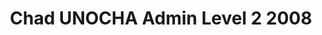 ---
title: Chad UNOCHA Admin Level 2 2008
categories: 
    - data
geography: chad
partner: unocha
cat: logistics
year: 2008
layer: ocha-cod.chad-admin2-2008
api:
embed:
source: UNOCHA  
license: Public Domain
updated: 3/28/2012
description: This layer depicts the second level administrative borders for Chad. Data obtained from the [UN Office for the Coordination of Humanitarian Affairs (UN OCHA)](http://www.unocha.org/)
downloads:
    - type: shapefile
      link: data/raw_files/ocha-chad-admin2.zip
    - type: sqlite
      link: data/raw_files/ocha-chad-admin2.sqlite.zip
---